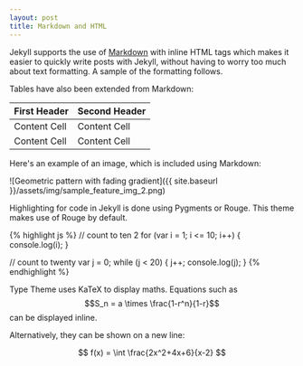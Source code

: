 ```yaml
---
layout: post
title: Markdown and HTML
---
```


Jekyll supports the use of [Markdown](http://daringfireball.net/projects/markdown/syntax) with inline HTML tags which makes it easier to quickly write posts with Jekyll, without having to worry too much about text formatting. A sample of the formatting follows.

Tables have also been extended from Markdown:

First Header  | Second Header
------------- | -------------
Content Cell  | Content Cell
Content Cell  | Content Cell

Here's an example of an image, which is included using Markdown:

![Geometric pattern with fading gradient]({{ site.baseurl }}/assets/img/sample_feature_img_2.png)

Highlighting for code in Jekyll is done using Pygments or Rouge. This theme makes use of Rouge by default.

{% highlight js %}
// count to ten 2
for (var i = 1; i <= 10; i++) {
    console.log(i);
}

// count to twenty
var j = 0;
while (j < 20) {
    j++;
    console.log(j);
}
{% endhighlight %}

Type Theme uses KaTeX to display maths. Equations such as $$S_n = a \times \frac{1-r^n}{1-r}$$ can be displayed inline.

Alternatively, they can be shown on a new line:

$$ f(x) = \int \frac{2x^2+4x+6}{x-2} $$
